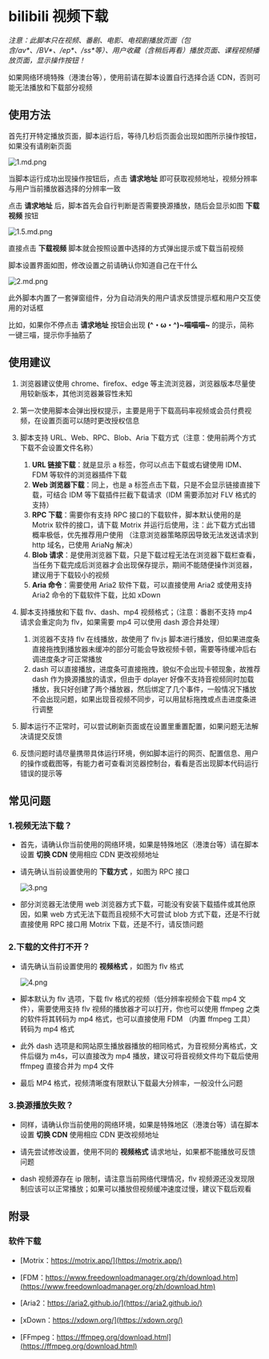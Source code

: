 # bilibili 视频下载

_注意：此脚本只在视频、番剧、电影、电视剧播放页面（包含/av\*、/BV\*、/ep\*、/ss\*等）、用户收藏（含稍后再看）播放页面、课程视频播放页面，显示操作按钮！_

如果网络环境特殊（港澳台等），使用前请在脚本设置自行选择合适 CDN，否则可能无法播放和下载部分视频

## 使用方法

首先打开特定播放页面，脚本运行后，等待几秒后页面会出现如图所示操作按钮，如果没有请刷新页面

![1.md.png](https://img.injahow.com/images/2021/08/20/1.md.png)

当脚本运行成功出现操作按钮后，点击 **请求地址** 即可获取视频地址，视频分辨率与用户当前播放器选择的分辨率一致

点击 **请求地址** 后，脚本首先会自行判断是否需要换源播放，随后会显示如图 **下载视频** 按钮

![1.5.md.png](https://img.injahow.com/images/2021/08/20/1.5.md.png)

直接点击 **下载视频** 脚本就会按照设置中选择的方式弹出提示或下载当前视频

脚本设置界面如图，修改设置之前请确认你知道自己在干什么

![2.md.png](https://img.injahow.com/images/2021/08/13/2.md.png)

此外脚本内置了一套弹窗组件，分为自动消失的用户请求反馈提示框和用户交互使用的对话框

比如，如果你不停点击 **请求地址** 按钮会出现 **(^・ω・^)~喵喵喵~** 的提示，简称一键三喵，提示你手抽筋了

## 使用建议

1. 浏览器建议使用 chrome、firefox、edge 等主流浏览器，浏览器版本尽量使用较新版本，其他浏览器兼容性未知

2. 第一次使用脚本会弹出授权提示，主要是用于下载高码率视频或会员付费视频，在设置页面可以随时更改授权信息

3. 脚本支持 URL、Web、RPC、Blob、Aria 下载方式（注意：使用前两个方式下载不会设置文件名称）

   1. **URL 链接下载**：就是显示 a 标签，你可以点击下载或右键使用 IDM、FDM 等软件的浏览器插件下载
   2. **Web 浏览器下载**：同上，也是 a 标签点击下载，只是不会显示链接直接下载，可结合 IDM 等下载插件拦截下载请求（IDM 需要添加对 FLV 格式的支持）
   3. **RPC 下载**：需要你有支持 RPC 接口的下载软件，脚本默认使用的是 Motrix 软件的接口，请下载 Motrix 并运行后使用，注：此下载方式出错概率极低，优先推荐用户使用 （注意浏览器策略原因导致无法发送请求到 http 域名，已使用 AriaNg 解决）
   4. **Blob 请求**：是使用浏览器下载，只是下载过程无法在浏览器下载栏查看，当任务下载完成后浏览器才会出现保存提示，期间不能随便操作浏览器，建议用于下载较小的视频
   5. **Aria 命令**：需要使用 Aria2 软件下载，可以直接使用 Aria2 或使用支持 Aria2 命令的下载软件下载，比如 xDown

4. 脚本支持播放和下载 flv、dash、mp4 视频格式；（注意：番剧不支持 mp4 请求会重定向为 flv，如果需要 mp4 可以使用 dash 源合并处理）

   1. 浏览器不支持 flv 在线播放，故使用了 flv.js 脚本进行播放，但如果进度条直接拖拽到播放器未缓冲的部分可能会导致视频卡顿，需要等待缓冲后右调进度条才可正常播放
   2. dash 可以直接播放，进度条可直接拖拽，貌似不会出现卡顿现象，故推荐 dash 作为换源播放的请求，但由于 dplayer 好像不支持音视频同时加载播放，我只好创建了两个播放器，然后绑定了几个事件，一般情况下播放不会出现问题，如果出现音视频不同步，可以用鼠标拖拽或点击进度条进行调整

5. 脚本运行不正常时，可以尝试刷新页面或在设置里重置配置，如果问题无法解决请提交反馈

6. 反馈问题时请尽量携带具体运行环境，例如脚本运行的网页、配置信息、用户的操作或截图等，有能力者可查看浏览器控制台，看看是否出现脚本代码运行错误的提示等

## 常见问题

### 1.视频无法下载？

- 首先，请确认你当前使用的网络环境，如果是特殊地区（港澳台等）请在脚本设置 **切换 CDN** 使用相应 CDN 更改视频地址

- 请先确认当前设置使用的 **下载方式** ，如图为 RPC 接口

  ![3.png](https://img.injahow.com/images/2021/08/13/3.png)

- 部分浏览器无法使用 web 浏览器方式下载，可能没有安装下载插件或其他原因，如果 web 方式无法下载而且视频不大可尝试 blob 方式下载，还是不行就直接使用 RPC 接口用 Motrix 下载，还是不行，请反馈问题

### 2.下载的文件打不开？

- 请先确认当前设置使用的 **视频格式** ，如图为 flv 格式

  ![4.png](https://img.injahow.com/images/2021/08/13/4.png)

- 脚本默认为 flv 选项，下载 flv 格式的视频（低分辨率视频会下载 mp4 文件），需要使用支持 flv 视频的播放器才可以打开，你也可以使用 ffmpeg 之类的软件将其转码为 mp4 格式，也可以直接使用 FDM （内置 ffmpeg 工具）转码为 mp4 格式

- 此外 dash 选项是和网站原生播放器播放的相同格式，为音视频分离格式，文件后缀为 m4s，可以直接改为 mp4 播放，建议可将音视频文件均下载后使用 ffmpeg 直接合并为 mp4 文件

- 最后 MP4 格式，视频清晰度有限默认下载最大分辨率，一般没什么问题

### 3.换源播放失败？

- 同样，请确认你当前使用的网络环境，如果是特殊地区（港澳台等）请在脚本设置 **切换 CDN** 使用相应 CDN 更改视频地址

- 请先尝试修改设置，使用不同的 **视频格式** 请求地址，如果都不能播放可反馈问题

- dash 视频源存在 ip 限制，请注意当前网络代理情况，flv 视频源还没发现限制应该可以正常播放；如果可以播放但视频缓冲速度过慢，建议下载后观看

## 附录

### 软件下载

- [Motrix：https://motrix.app/](https://motrix.app/)

- [FDM：https://www.freedownloadmanager.org/zh/download.htm](https://www.freedownloadmanager.org/zh/download.htm)

- [Aria2：https://aria2.github.io/](https://aria2.github.io/)

- [xDown：https://xdown.org/](https://xdown.org/)

- [FFmpeg：https://ffmpeg.org/download.html](https://ffmpeg.org/download.html)
